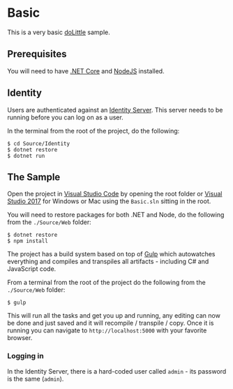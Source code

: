 # Basic

This is a very basic [doLittle](http://www.dolittle.io) sample.

## Prerequisites

You will need to have [.NET Core](https://www.microsoft.com/net/download/core) and [NodeJS](http://nodejs.org/) installed.

## Identity

Users are authenticated against an [Identity Server](http://identityserver4.readthedocs.io/).
This server needs to be running before you can log on as a user.

In the terminal from the root of the project, do the following:

```shell
$ cd Source/Identity
$ dotnet restore
$ dotnet run
```

## The Sample

Open the project in [Visual Studio Code](http://code.visualstudio.com/) by opening the root folder or [Visual Studio 2017](https://www.visualstudio.com/vs/) for Windows or Mac using the `Basic.sln` sitting in the root.

You will need to restore packages for both .NET and Node, do the following from the `./Source/Web` folder:

```shell
$ dotnet restore
$ npm install
```

The project has a build system based on top of [Gulp](https://gulpjs.com) which autowatches everything and compiles and transpiles
all artifacts - including C# and JavaScript code.

From a terminal from the root of the project do the following from the `./Source/Web` folder:

```shell
$ gulp
```

This will run all the tasks and get you up and running, any editing can now be done and just saved and it will recompile / transpile / copy.
Once it is running you can navigate to `http://localhost:5000` with your favorite browser.

### Logging in

In the Identity Server, there is a hard-coded user called `admin` - its password is the same (`admin`).
